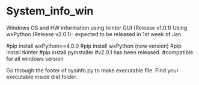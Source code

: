 # System_info_win
Windows OS and HW information using tkinter GUI (Release v1.0.1)
Using wxPython (Release v2.0.1)- expected to be released in 1st week of Jan.

#pip install wxPython==4.0.0
#pip install wxPython (new version)
#pip install tkinter
#pip install pyinstaller
#v2.0.1 has been released. 
#compatible for all windows version

Go through the footer of sysinfo.py to make executable file. Find your executable inside dist folder.
